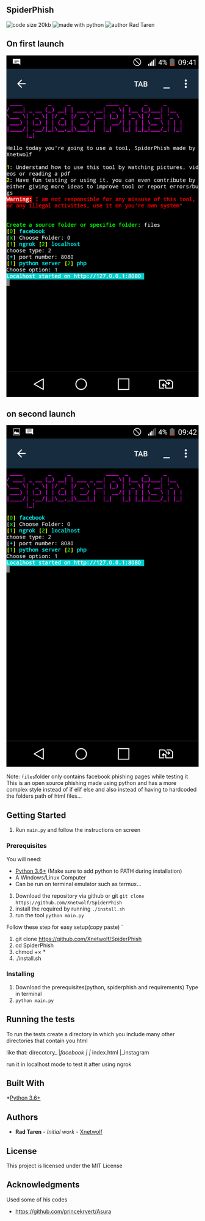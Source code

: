 ## SpiderPhish
![code size 20kb](https://img.shields.io/badge/code_size-20kb-blue)
![made with python](https://img.shields.io/badge/made_with-Python-blue)
![author Rad Taren](https://img.shields.io/badge/author-Rad_Taren-blue)
## On first launch
![Preview1](preview1.png)
## on second launch
![Preview2](preview2.png)

Note: `files`folder only contains facebook phishing pages while testing it
This is an open source phishing made using python and has a more complex style
instead of if elif else and also instead of having to hardcoded the folders path of html files...

## Getting Started

1. Run `main.py` and follow the instructions on screen 

### Prerequisites

You will need:

* [Python 3.6+](https://www.python.org/downloads) (Make sure to add python to PATH during installation)
* A Windows/Linux Computer
* Can be run on terminal emulator such as termux...

1. Download the repository via github or git 
`git clone https://github.com/Xnetwolf/SpiderPhish`
2. install the required by running `./install.sh`
3. run the tool `python main.py`

Follow these step for easy setup(copy paste)
`
1. git clone https://github.com/Xnetwolf/SpiderPhish
2. cd SpiderPhish
3. chmod +× *
4. ./install.sh

### Installing

1. Download the prerequisites(python, spiderphish and requirements)
 Type in terminal
2. `python main.py`

## Running the tests

To run the tests create a directory in which you include many other directories that contain you html

like that:
direcotory_
|_facebook
|  |_ index.html
|_instagram

run it in localhost mode to test it after using ngrok

## Built With

*[Python 3.6+](https://www.python.org/download)

## Authors

* **Rad Taren** - *Initial work* - [Xnetwolf](https://github.com/Xnetwolf)


## License

This project is licensed under the MIT License

## Acknowledgments

Used some of his codes
* https://github.com/princekrvert/Asura
